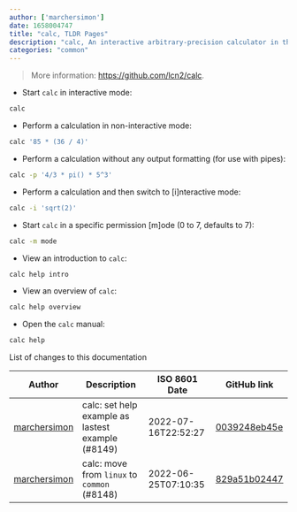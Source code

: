 ```yaml
---
author: ['marchersimon']
date: 1658004747
title: "calc, TLDR Pages"
description: "calc, An interactive arbitrary-precision calculator in the terminal."
categories: "common"
---
```

> More information: <https://github.com/lcn2/calc>.

- Start `calc` in interactive mode:

```bash
calc
```

- Perform a calculation in non-interactive mode:

```bash
calc '85 * (36 / 4)'
```

- Perform a calculation without any output formatting (for use with pipes):

```bash
calc -p '4/3 * pi() * 5^3'
```

- Perform a calculation and then switch to [i]nteractive mode:

```bash
calc -i 'sqrt(2)'
```

- Start `calc` in a specific permission [m]ode (0 to 7, defaults to 7):

```bash
calc -m mode
```

- View an introduction to `calc`:

```bash
calc help intro
```

- View an overview of `calc`:

```bash
calc help overview
```

- Open the `calc` manual:

```bash
calc help
```
List of changes to this documentation


Author | Description | ISO 8601 Date | GitHub link
------|-----|-----|-----
[marchersimon](mailto:50295997+marchersimon@users.noreply.github.com) | calc: set help example as lastest example (#8149) | 2022-07-16T22:52:27 | [0039248eb45e](https://github.com/tldr-pages/tldr/commit/0039248eb45ef45c6958e46670eea043225f83e4)
[marchersimon](mailto:50295997+marchersimon@users.noreply.github.com) | calc: move from `linux` to `common` (#8148) | 2022-06-25T07:10:35 | [829a51b02447](https://github.com/tldr-pages/tldr/commit/829a51b024474aa484e033c7707f84058a5166e3)

